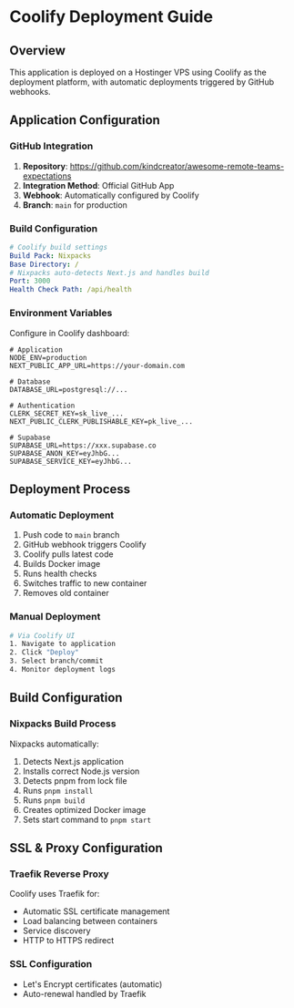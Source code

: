 # Coolify Deployment Guide

## Overview
This application is deployed on a Hostinger VPS using Coolify as the deployment platform, with automatic deployments triggered by GitHub webhooks.

## Application Configuration

### GitHub Integration
1. **Repository**: https://github.com/kindcreator/awesome-remote-teams-expectations
2. **Integration Method**: Official GitHub App
3. **Webhook**: Automatically configured by Coolify
4. **Branch**: `main` for production

### Build Configuration
```yaml
# Coolify build settings
Build Pack: Nixpacks
Base Directory: /
# Nixpacks auto-detects Next.js and handles build
Port: 3000
Health Check Path: /api/health
```

### Environment Variables
Configure in Coolify dashboard:
```env
# Application
NODE_ENV=production
NEXT_PUBLIC_APP_URL=https://your-domain.com

# Database
DATABASE_URL=postgresql://...

# Authentication
CLERK_SECRET_KEY=sk_live_...
NEXT_PUBLIC_CLERK_PUBLISHABLE_KEY=pk_live_...

# Supabase
SUPABASE_URL=https://xxx.supabase.co
SUPABASE_ANON_KEY=eyJhbG...
SUPABASE_SERVICE_KEY=eyJhbG...
```

## Deployment Process

### Automatic Deployment
1. Push code to `main` branch
2. GitHub webhook triggers Coolify
3. Coolify pulls latest code
4. Builds Docker image
5. Runs health checks
6. Switches traffic to new container
7. Removes old container

### Manual Deployment
```bash
# Via Coolify UI
1. Navigate to application
2. Click "Deploy"
3. Select branch/commit
4. Monitor deployment logs
```

## Build Configuration

### Nixpacks Build Process
Nixpacks automatically:
1. Detects Next.js application
2. Installs correct Node.js version
3. Detects pnpm from lock file
4. Runs `pnpm install`
5. Runs `pnpm build`
6. Creates optimized Docker image
7. Sets start command to `pnpm start`


## SSL & Proxy Configuration

### Traefik Reverse Proxy
Coolify uses Traefik for:
- Automatic SSL certificate management
- Load balancing between containers
- Service discovery
- HTTP to HTTPS redirect

### SSL Configuration
- Let's Encrypt certificates (automatic)
- Auto-renewal handled by Traefik